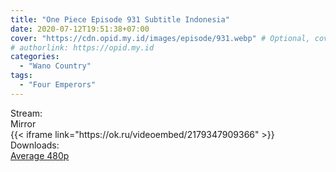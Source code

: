 ```yaml
---
title: "One Piece Episode 931 Subtitle Indonesia"
date: 2020-07-12T19:51:38+07:00
cover: "https://cdn.opid.my.id/images/episode/931.webp" # Optional, cover
# authorlink: https://opid.my.id
categories:
  - "Wano Country"
tags:
  - "Four Emperors"
---
```

<div class="ui menu violet borderless inverted">
  <div class="header item active">
        Stream:
    </div>
  <a class="active item" data-tab="mirror">
    <i class="odnoklassniki icon"></i> Mirror
  </a>
</div>
<div class="ui bottom attached tab segment active" style="border:0 !important;" data-tab="mirror">
{{< iframe link="https://ok.ru/videoembed/2179347909366" >}}
</div>
<div class="ui menu violet borderless inverted">
  <div class="header item active">
        Downloads:
    </div>
  <a class="item nounderline" href="https://ouo.io/HqN6dm" target="_blank" rel="dofollow"><i class="google drive icon"></i>
    Average 480p</a>
</div>